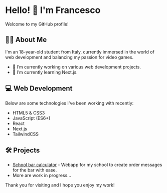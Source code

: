 # Hello! 👋 I'm Francesco

Welcome to my GitHub profile!

## 🙋‍♂️ About Me

I'm an 18-year-old student from Italy, currently immersed in the world of web development and balancing my passion for video games.

- 🔭 I’m currently working on various web development projects.
- 🌱 I’m currently learning Next.js.

## 💻 Web Development

Below are some technologies I've been working with recently:
- HTML5 & CSS3
- JavaScript (ES6+)
- React
- Next.js
- TailwindCSS

## 🛠️ Projects
- [School bar calculator](https://github.com/Raptor1818/bar-calculator) - Webapp for my school to create order messages for the bar with ease.
- More are work in progress...

Thank you for visiting and I hope you enjoy my work!
